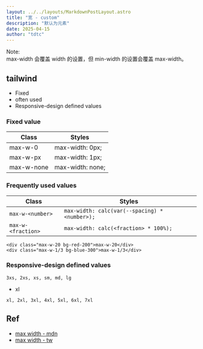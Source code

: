 ```yaml
---
layout: ../../layouts/MarkdownPostLayout.astro
title: "宽 - custom"
description: "默认为元素"
date: 2025-04-15
author: "tdtc"
---
```

Note:    
max-width 会覆盖 width 的设置，但 min-width 的设置会覆盖 max-width。

## tailwind
- Fixed
- often used
- Responsive-design defined values

### Fixed value
|Class|Styles|
|-|-|
|max-w-0|max-width: 0px;|
|max-w-px|max-width: 1px;|
|max-w-none|max-width: none;|

### Frequently used values
|Class|Styles|
|-|-|
|`max-w-<number>`|`max-width: calc(var(--spacing) * <number>);`|
|`max-w-<fraction>`|`max-width: calc(<fraction> * 100%);`|

```
<div class="max-w-20 bg-red-200">max-w-20</div>
<div class="max-w-1/3 bg-blue-300">max-w-1/3</div>
```

### Responsive-design defined values
```
3xs, 2xs, xs, sm, md, lg
```
- xl
```
xl, 2xl, 3xl, 4xl, 5xl, 6xl, 7xl
```

## Ref
- [max width - mdn](https://developer.mozilla.org/zh-CN/docs/Web/CSS/max-width)
- [max width - tw](https://v3.tailwindcss.com/docs/max-width)
